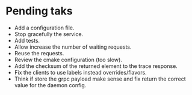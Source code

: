 # Pending taks
- Add a configuration file.
- Stop gracefully the service.
- Add tests.
- Allow increase the number of waiting requests.
- Reuse the requests.
- Review the cmake configuration (too slow).
- Add the checksum of the returned element to the trace response.
- Fix the clients to use labels instead overrides/flavors.
- Think if store the grpc payload make sense and fix return the correct value for the daemon config.
